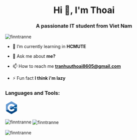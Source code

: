 
<h1 align="center">Hi 👋, I'm Thoai</h1>
<h3 align="center">A passionate IT student from Viet Nam</h3>

<p align="left"> <img src="https://komarev.com/ghpvc/?username=finntranne&label=Profile%20views&color=0e75b6&style=flat" alt="finntranne" /> </p>

- 🌱 I’m currently learning in **HCMUTE**

- 💬 Ask me about **me?**

- 📫 How to reach me **tranhuuthoai8605@gmail.com**

- ⚡ Fun fact **I think i'm lazy**

<p align="left">
</p>

<h3 align="left">Languages and Tools:</h3>
<p align="left"> <a href="https://www.w3schools.com/cpp/" target="_blank" rel="noreferrer"> <img src="https://raw.githubusercontent.com/devicons/devicon/master/icons/cplusplus/cplusplus-original.svg" alt="cplusplus" width="40" height="40"/> </a> </p>

<p><img align="left" src="https://github-readme-stats.vercel.app/api/top-langs?username=finntranne&show_icons=true&locale=en&layout=compact" alt="finntranne" /></p>

<p>&nbsp;<img align="center" src="https://github-readme-stats.vercel.app/api?username=finntranne&show_icons=true&locale=en" alt="finntranne" /></p>

<p><img align="center" src="https://github-readme-streak-stats.herokuapp.com/?user=finntranne&" alt="finntranne" /></p>

